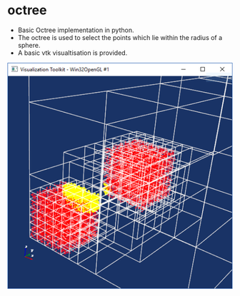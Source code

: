 # octree

* Basic Octree implementation in python.
* The octree is used to select the points which lie within the radius of a sphere.
* A basic vtk visualtisation is provided.

![Screenshot](screenshot.png)

